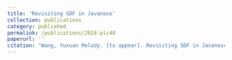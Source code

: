 ```yaml
---
title: 'Revisiting SDF in Javanese'
collection: publications
category: published
permalink: /publications/2024-plc48
paperurl: ''
citation: "Wang, Yuxuan Melody. [to appear]. Revisiting SDF in Javanese. In <i>Penn Working Papers in Linguistics 31.1: Proceedings of PLC 48 (PWPL 31.1)</i>. UPenn"
---
```

